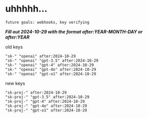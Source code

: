 # uhhhhh...

`future goals: webhooks, key verifying`



***Fill out 2024-10-29 with the format after:YEAR-MONTH-DAY or after:YEAR***

old keys
```
"sk-" "openai" after:2024-10-29
"sk-" "openai" "gpt-3.5" after:2024-10-29
"sk-" "openai" "gpt-4" after:2024-10-29
"sk-" "openai" "gpt-4o" after:2024-10-29
"sk-" "openai" "gpt-o1" after:2024-10-29
```

new keys
```
"sk-proj-" after:2024-10-29
"sk-proj-" "gpt-3.5" after:2024-10-29
"sk-proj-" "gpt-4" after:2024-10-29
"sk-proj-" "gpt-4o" after:2024-10-29
"sk-proj-" "gpt-o1" after:2024-10-29
```
